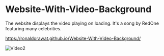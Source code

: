 # Website-With-Video-Background

The website displays the video playing on loading. It's a song by RedOne featuring many celebrities.

https://ronaldorawat.github.io/Website-With-Video-Background/



![Video2](https://user-images.githubusercontent.com/31548338/108902305-f462ce80-7641-11eb-97d9-7b8d141c56ec.PNG)


